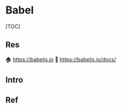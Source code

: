 # Babel

[TOC]



## Res
🏠 https://babeljs.io
📂 https://babeljs.io/docs/



## Intro



## Ref
[Vue, Webpack 4 & Babel 基础入门]: https://learnku.com/vuejs/t/23333/getting-started-with-vue-webpack-4-babel

[前端工程化之Babel入门：了解Babel]: https://juejin.cn/post/7049904079060860942
